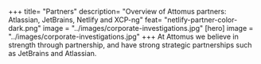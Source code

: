 +++
title= "Partners"
description= "Overview of Attomus partners: Atlassian, JetBrains, Netlify and XCP-ng"
feat= "netlify-partner-color-dark.png"
image = "../images/corporate-investigations.jpg"
[hero]
image = "../images/corporate-investigations.jpg"
+++
At Attomus we believe in strength through partnership, and have strong strategic partnerships such as JetBrains and Atlassian.